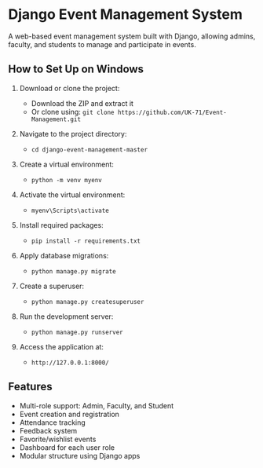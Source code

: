 # Django Event Management System

A web-based event management system built with Django, allowing admins, faculty, and students to manage and participate in events.

## How to Set Up on Windows

1. Download or clone the project:
   - Download the ZIP and extract it
   - Or clone using: `git clone https://github.com/UK-71/Event-Management.git`

2. Navigate to the project directory:
   - `cd django-event-management-master`

3. Create a virtual environment:
   - `python -m venv myenv`

4. Activate the virtual environment:
   - `myenv\Scripts\activate`

5. Install required packages:
   - `pip install -r requirements.txt`

6. Apply database migrations:
   - `python manage.py migrate`

7. Create a superuser:
   - `python manage.py createsuperuser`

8. Run the development server:
   - `python manage.py runserver`

9. Access the application at:
   - `http://127.0.0.1:8000/`

## Features

- Multi-role support: Admin, Faculty, and Student
- Event creation and registration
- Attendance tracking
- Feedback system
- Favorite/wishlist events
- Dashboard for each user role
- Modular structure using Django apps



